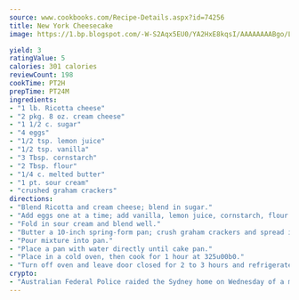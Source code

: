 ```yaml
---
source: www.cookbooks.com/Recipe-Details.aspx?id=74256
title: New York Cheesecake
image: https://1.bp.blogspot.com/-W-S2Aqx5EU0/YA2HxE8kqsI/AAAAAAAABgo/LNxJ2X_rvYgPNsplYMgQNjuwxaZ0e3pQQCLcBGAsYHQ/s320/17.png

yield: 3
ratingValue: 5
calories: 301 calories
reviewCount: 198
cookTime: PT2H
prepTime: PT24M
ingredients:
- "1 lb. Ricotta cheese"
- "2 pkg. 8 oz. cream cheese"
- "1 1/2 c. sugar"
- "4 eggs"
- "1/2 tsp. lemon juice"
- "1/2 tsp. vanilla"
- "3 Tbsp. cornstarch"
- "2 Tbsp. flour"
- "1/4 c. melted butter"
- "1 pt. sour cream"
- "crushed graham crackers"
directions:
- "Blend Ricotta and cream cheese; blend in sugar."
- "Add eggs one at a time; add vanilla, lemon juice, cornstarch, flour and butter."
- "Fold in sour cream and blend well."
- "Butter a 10-inch spring-form pan; crush graham crackers and spread in bottom and edges of pan."
- "Pour mixture into pan."
- "Place a pan with water directly until cake pan."
- "Place in a cold oven, then cook for 1 hour at 325u00b0."
- "Turn off oven and leave door closed for 2 to 3 hours and refrigerate overnight."
crypto:
- "Australian Federal Police raided the Sydney home on Wednesday of a man named by Wired magazine as the probable creator of cryptocurrency bitcoin, a Reuters witness said."
---
```

